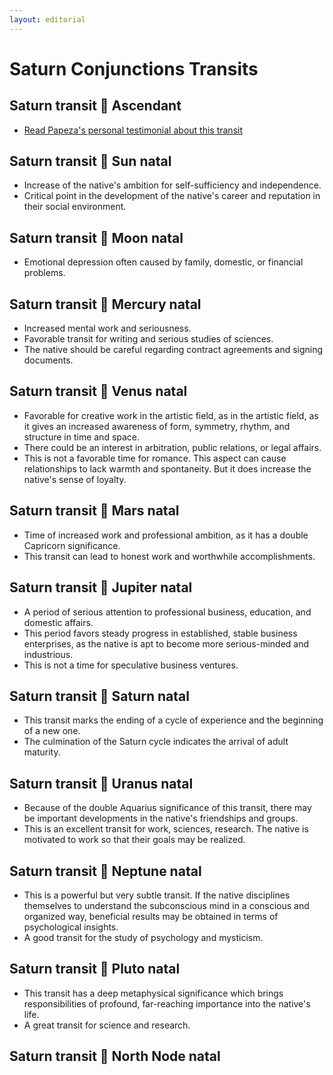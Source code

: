 ```yaml
---
layout: editorial
---
```


# Saturn Conjunctions Transits

## Saturn transit 🖤 Ascendant

* [Read Papeza's personal testimonial about this transit](../../../../../planets/planets-as-focused-energy/saturn/saturn-transiting-ascendant.md)

## Saturn transit 🖤 Sun natal&#x20;

* Increase of the native's ambition for self-sufficiency and independence.
* Critical point in the development of the native's career and reputation in their social environment.

## Saturn transit 🖤 Moon natal&#x20;

* Emotional depression often caused by family, domestic, or financial problems.

## Saturn transit 🖤 Mercury natal&#x20;

* Increased mental work and seriousness.
* Favorable transit for writing and serious studies of sciences.
* The native should be careful regarding contract agreements and signing documents.

## Saturn transit 🖤 Venus natal&#x20;

* Favorable for creative work in the artistic field, as in the artistic field, as it gives an increased awareness of form, symmetry, rhythm, and structure in time and space.
* There could be an interest in arbitration, public relations, or legal affairs.
* This is not a favorable time for romance. This aspect can cause relationships to lack warmth and spontaneity. But it does increase the native's sense of loyalty.



## Saturn transit 🖤 Mars natal&#x20;

* Time of increased work and professional ambition, as it has a double Capricorn significance.
* This transit can lead to honest work and worthwhile accomplishments.

## Saturn transit 🖤 Jupiter natal&#x20;

* A period of serious attention to professional business, education, and domestic affairs.
* This period favors steady progress in established, stable business enterprises, as the native is apt to become more serious-minded and industrious.
* This is not a time for speculative business ventures.

## Saturn transit 🖤 Saturn natal&#x20;

* This transit marks the ending of a cycle of experience and the beginning of a new one.&#x20;
* The culmination of the Saturn cycle indicates the arrival of adult maturity.

## Saturn transit 🖤 Uranus natal&#x20;

* Because of the double Aquarius significance of this transit, there may be important developments in the native's friendships and groups.
* This is an excellent transit for work, sciences, research. The native is motivated to work so that their goals may be realized.

## Saturn transit 🖤 Neptune natal&#x20;

* This is a powerful but very subtle transit. If the native disciplines themselves to understand the subconscious mind in a conscious and organized way, beneficial results may be obtained in terms of psychological insights.
* A good transit for the study of psychology and mysticism.

## Saturn transit 🖤 Pluto natal&#x20;

* This transit has a deep metaphysical significance which brings responsibilities of profound, far-reaching importance into the native's life.
* A great transit for science and research.

## Saturn transit 🖤 North Node natal&#x20;
